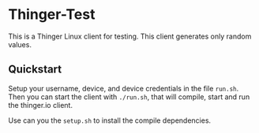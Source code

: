 # Thinger-Test

This is a Thinger Linux client for testing. This client generates only random values.
 
## Quickstart

Setup your username, device, and device credentials in the file ```run.sh```. Then you can start the client 
with ```./run.sh```, that will compile, start and run the thinger.io client.

Use can you the ```setup.sh``` to install the compile dependencies.
